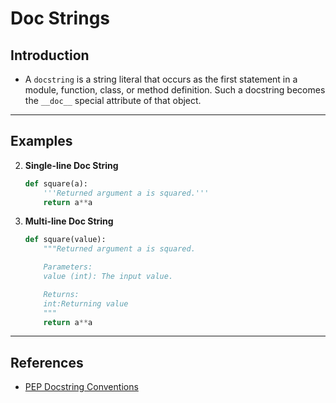 # Doc Strings

## Introduction

* A `docstring` is a string literal that occurs as the first statement in a module, function, class, or method definition. Such a docstring becomes the `__doc__` special attribute of that object.

---

## Examples

2. __Single-line Doc String__

    ```python
    def square(a):
        '''Returned argument a is squared.'''
        return a**a
    ```

2. __Multi-line Doc String__

    ```python
    def square(value):
        """Returned argument a is squared.

        Parameters:
        value (int): The input value.

        Returns:
        int:Returning value
        """
        return a**a
    ```

---

## References

* [PEP Docstring Conventions](https://www.python.org/dev/peps/pep-0257/)

